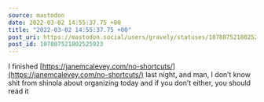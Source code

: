 ```yaml
---
source: mastodon
date: 2022-03-02 14:55:37.75 +00
title: "2022-03-02 14:55:37.75 +00"
post_uri: https://mastodon.social/users/gravely/statuses/107887521802525923
post_id: 107887521802525923
---
```

I finished [https://janemcalevey.com/no-shortcuts/](https://janemcalevey.com/no-shortcuts/) last night, and man, I don’t know shit from shinola about organizing today and if you don’t either, you should read it



